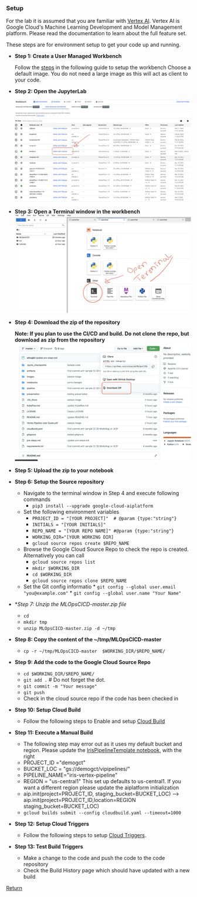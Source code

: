 ### Setup

For the lab it is assumed that you are familiar with [Vertex AI](https://cloud.google.com/vertex-ai). Vertex AI is Google Cloud's Machine Learning Development and Model Management platform. Please read the documentation to learn about the full feature set. 

These steps are for environment setup to get your code up and running.

* **Step 1: Create a User Managed Workbench**

  Follow the [steps](https://cloud.google.com/vertex-ai/docs/workbench/user-managed/create-user-managed-notebooks-instance?hl=en) in the following guide to setup the workbench
  Choose a default image. You do not need a large image as this will act as client to your code.
  
* **Step 2: Open the JupyterLab**

   ![jupyter lab](images/jupyterlab.png)

* **Step 3: Open a Terminal window in the workbench**
![terminal](images/terminal.png)

* **Step 4: Download the zip of the repository**
  
    **Note: If you plan to use the CI/CD and build. Do not clone the repo, but download as zip from the repository**
    ![download](images/Download.png)
    

* **Step 5: Upload the zip to your notebook**
* **Step 6: Setup the Source repository**
    * Navigate to the terminal window in Step 4 and execute following commands
      * `pip3 install --upgrade google-cloud-aiplatform`
    * Set the following environment variables
      * `PROJECT_ID = "[YOUR PROJECT]"  # @param {type:"string"}`
      * `INITIALS = "[YOUR INITIALS]"`
      * `REPO_NAME = "[YOUR REPO NAME]" #@param {type:"string"}`
      * `WORKING_DIR="[YOUR WORKING DIR]`
      * `gcloud source repos create $REPO_NAME`
    * Browse the Google Cloud Source Repo to check the repo is created. Alternatively you can call
      * `gcloud source repos list`
      * `mkdir $WORKING_DIR`
      * `cd $WORKING_DIR`
      * `gcloud source repos clone $REPO_NAME`
    *  Set the Git config informatio
      * `git config --global user.email "you@example.com"`
      * `git config --global user.name "Your Name"`
    
*  **Step 7: Unzip the MLOpsCICD-master.zip file*
    *  `cd ` 
    *  `mkdir tmp`
    *  `unzip MLOpsCICD-master.zip -d ~/tmp`
*  **Step 8: Copy the content of the ~/tmp/MLOpsCICD-master**
    *   `cp -r ~/tmp/MLOpsCICD-master  $WORKING_DIR/$REPO_NAME/`
 
* **Step 9: Add the code to the Google Cloud Source Repo**
  *  `cd $WORKING_DIR/$REPO_NAME/`
  *  `git add .` # Do not forget the dot.
  *  `git commit -m "Your message" `
  *  `git push`
  *  Check in the cloud source repo if the code has been checked in

* **Step 10: Setup Cloud Build**
  *  Follow the following steps to Enable and setup [Cloud Build](https://cloud.google.com/build/docs/build-push-docker-image)

* **Step 11: Execute a Manual Build**
  *  The following step may error out as it uses my default bucket and region. Please update the [IrisPipelineTemplate notebook](https://github.com/shivajid/MLOpsCICD/blob/master/notebooks/04IrisPipelineTemplate.ipynb), with the right 
    * PROJECT_ID ="demogct"
    * BUCKET_LOC = "gs://demogct/vipipelines/"
    * PIPELINE_NAME="iris-vertex-pipeline"
    * REGION = "us-central1"
   This set up defaults to us-central1. If you want a different region please update the aiplatform initialization
    * aip.init(project=PROJECT_ID, staging_bucket=BUCKET_LOC) --> aip.init(project=PROJECT_ID,location=REGION staging_bucket=BUCKET_LOC)
  *  `gcloud builds submit --config cloudbuild.yaml --timeout=1000`

* **Step 12: Setup Cloud Triggers**
  *  Follow the following steps to setup [Cloud Triggers](https://cloud.google.com/build/docs/automating-builds/create-manage-triggers).  


* **Step 13: Test Build Triggers**
  * Make a change to the code and push the code to the code repository
  * Check the Build History page which should have updated with a new build
  
[Return](README.md)

